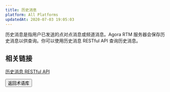 ```yaml
---
title: 历史消息
platform: All Platforms
updatedAt: 2020-07-03 19:05:03
---
```

历史消息是指用户已发送的点对点消息或频道消息。Agora RTM 服务器会保存历史消息以供查询。你可以使用历史消息 RESTful API 查询历史消息。

## 相关链接

[历史消息 RESTful API](/cn/Real-time-Messaging/rtm_get_event?platform=All%20Platforms#%E5%8E%86%E5%8F%B2%E6%B6%88%E6%81%AF-api)

<a href="./terms"><button>返回术语库</button></a>